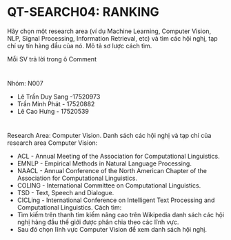 # QT-SEARCH04: RANKING
Hãy chọn một research area (ví dụ Machine Learning, Computer Vision, NLP, Signal Processing, Information Retrieval, etc) và tìm các hội nghị, tạp chí uy tín hàng đầu của nó. Mô tả sơ lược cách tìm.

Mỗi SV trả lời trong ô Comment

# 
Nhóm: N007 
  - Lê Trần Duy Sang  -17520973
  - Trần Minh Phát - 17520882 
  - Lê Cao Hưng - 17520539
#
Research Area: Computer Vision.
Danh sách các hội nghị và tạp chí của research area Computer Vision:
  - ACL - Annual Meeting of the Association for Computational Linguistics.
  - EMNLP - Empirical Methods in Natural Language Processing.
  - NAACL - Annual Conference of the North American Chapter of the Association for Computational Linguistics.
  - COLING - International Committee on Computational Linguistics.
  - TSD - Text, Speech and Dialogue.
  - CICLing - International Conference on Intelligent Text Processing and Computational Linguistics.
Cách tìm:
  - Tìm kiếm trên thanh tìm kiếm nâng cao trên Wikipedia danh sách các hội nghị hàng đầu thế giới được phân chia theo các lĩnh vực.
  - Sau đó chọn lĩnh vực Computer Vision để xem danh sách hội nghị.
